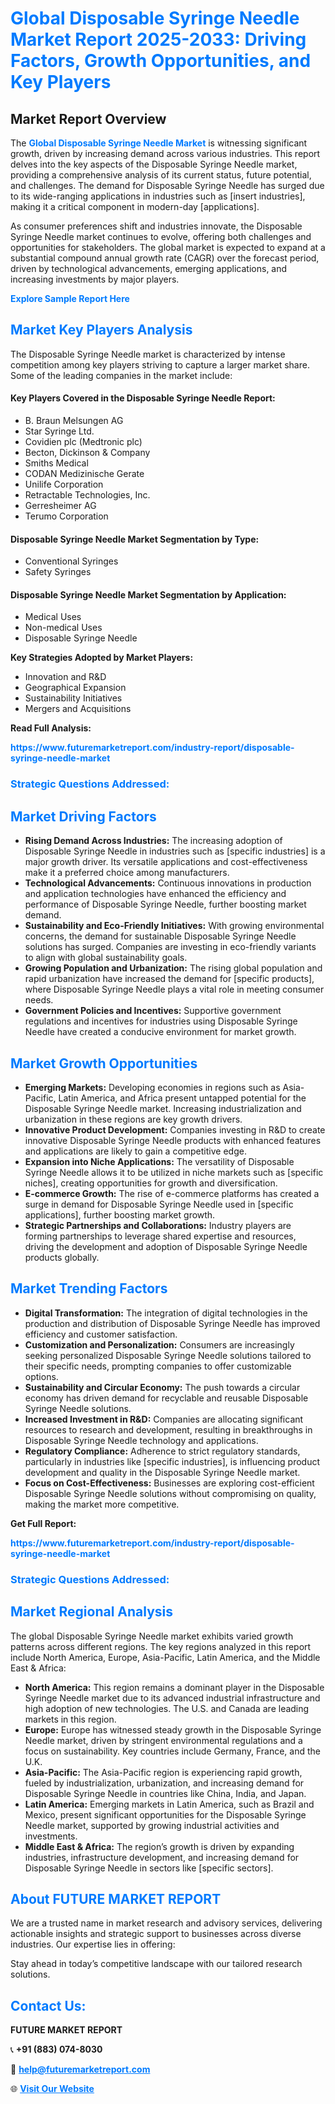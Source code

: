 <h1 style="color: #007BFF;">Global Disposable Syringe Needle Market Report 2025-2033: Driving Factors, Growth Opportunities, and Key Players</h1>

<section id="overview">
<h2>Market Report Overview</h2>
<p>The <a href="https://www.futuremarketreport.com/industry-report/disposable-syringe-needle-market" style="color: #007BFF; text-decoration: none;"><strong>Global Disposable Syringe Needle Market</strong></a> is witnessing significant growth, driven by increasing demand across various industries. This report delves into the key aspects of the Disposable Syringe Needle market, providing a comprehensive analysis of its current status, future potential, and challenges. The demand for Disposable Syringe Needle has surged due to its wide-ranging applications in industries such as [insert industries], making it a critical component in modern-day [applications].</p>
<p>As consumer preferences shift and industries innovate, the Disposable Syringe Needle market continues to evolve, offering both challenges and opportunities for stakeholders. The global market is expected to expand at a substantial compound annual growth rate (CAGR) over the forecast period, driven by technological advancements, emerging applications, and increasing investments by major players.</p>
</section>

<section id="overview">
<p><a href="https://www.futuremarketreport.com/request-sample/reportId=125289" style="color: #007BFF; text-decoration: none;"><strong>Explore Sample Report Here</strong></a></p>
</section>

<section id="key-players">
<h2 style="color: #007BFF;">Market Key Players Analysis</h2>
<p>The Disposable Syringe Needle market is characterized by intense competition among key players striving to capture a larger market share. Some of the leading companies in the market include:</p>
<h4>Key Players Covered in the Disposable Syringe Needle Report:</h4>
<ul><li>B. Braun Melsungen AG</li><li>Star Syringe Ltd.</li><li>Covidien plc (Medtronic plc)</li><li>Becton, Dickinson &amp; Company</li><li>Smiths Medical</li><li>CODAN Medizinische Gerate</li><li>Unilife Corporation</li><li>Retractable Technologies, Inc.</li><li>Gerresheimer AG</li><li>Terumo Corporation</li></ul>
<h4>Disposable Syringe Needle Market Segmentation by Type:</h4>
<ul><li>Conventional Syringes</li><li>Safety Syringes</li></ul>

<h4>Disposable Syringe Needle Market Segmentation by Application:</h4>
<ul><li>Medical Uses</li><li>Non-medical Uses</li><li>Disposable Syringe Needle</li></ul>
<p><strong>Key Strategies Adopted by Market Players:</strong></p>
<ul>
<li>Innovation and R&D</li>
<li>Geographical Expansion</li>
<li>Sustainability Initiatives</li>
<li>Mergers and Acquisitions</li>
</ul>
</section>

<section>
<p><strong>Read Full Analysis: </strong></p><a href="https://www.futuremarketreport.com/industry-report/disposable-syringe-needle-market" style="color: #007BFF; text-decoration: none;"><strong>https://www.futuremarketreport.com/industry-report/disposable-syringe-needle-market</strong></a>
<h3 style="color: #007BFF;">Strategic Questions Addressed:</h3>
</section>

<section id="driving-factors">
<h2 style="color: #007BFF;">Market Driving Factors</h2>
<ul>
<li><strong>Rising Demand Across Industries:</strong> The increasing adoption of Disposable Syringe Needle in industries such as [specific industries] is a major growth driver. Its versatile applications and cost-effectiveness make it a preferred choice among manufacturers.</li>
<li><strong>Technological Advancements:</strong> Continuous innovations in production and application technologies have enhanced the efficiency and performance of Disposable Syringe Needle, further boosting market demand.</li>
<li><strong>Sustainability and Eco-Friendly Initiatives:</strong> With growing environmental concerns, the demand for sustainable Disposable Syringe Needle solutions has surged. Companies are investing in eco-friendly variants to align with global sustainability goals.</li>
<li><strong>Growing Population and Urbanization:</strong> The rising global population and rapid urbanization have increased the demand for [specific products], where Disposable Syringe Needle plays a vital role in meeting consumer needs.</li>
<li><strong>Government Policies and Incentives:</strong> Supportive government regulations and incentives for industries using Disposable Syringe Needle have created a conducive environment for market growth.</li>
</ul>
</section>

<section id="growth-opportunities">
<h2 style="color: #007BFF;">Market Growth Opportunities</h2>
<ul>
<li><strong>Emerging Markets:</strong> Developing economies in regions such as Asia-Pacific, Latin America, and Africa present untapped potential for the Disposable Syringe Needle market. Increasing industrialization and urbanization in these regions are key growth drivers.</li>
<li><strong>Innovative Product Development:</strong> Companies investing in R&D to create innovative Disposable Syringe Needle products with enhanced features and applications are likely to gain a competitive edge.</li>
<li><strong>Expansion into Niche Applications:</strong> The versatility of Disposable Syringe Needle allows it to be utilized in niche markets such as [specific niches], creating opportunities for growth and diversification.</li>
<li><strong>E-commerce Growth:</strong> The rise of e-commerce platforms has created a surge in demand for Disposable Syringe Needle used in [specific applications], further boosting market growth.</li>
<li><strong>Strategic Partnerships and Collaborations:</strong> Industry players are forming partnerships to leverage shared expertise and resources, driving the development and adoption of Disposable Syringe Needle products globally.</li>
</ul>
</section>

<section id="trending-factors">
<h2 style="color: #007BFF;">Market Trending Factors</h2>
<ul>
<li><strong>Digital Transformation:</strong> The integration of digital technologies in the production and distribution of Disposable Syringe Needle has improved efficiency and customer satisfaction.</li>
<li><strong>Customization and Personalization:</strong> Consumers are increasingly seeking personalized Disposable Syringe Needle solutions tailored to their specific needs, prompting companies to offer customizable options.</li>
<li><strong>Sustainability and Circular Economy:</strong> The push towards a circular economy has driven demand for recyclable and reusable Disposable Syringe Needle solutions.</li>
<li><strong>Increased Investment in R&D:</strong> Companies are allocating significant resources to research and development, resulting in breakthroughs in Disposable Syringe Needle technology and applications.</li>
<li><strong>Regulatory Compliance:</strong> Adherence to strict regulatory standards, particularly in industries like [specific industries], is influencing product development and quality in the Disposable Syringe Needle market.</li>
<li><strong>Focus on Cost-Effectiveness:</strong> Businesses are exploring cost-efficient Disposable Syringe Needle solutions without compromising on quality, making the market more competitive.</li>
</ul>
</section>

<section>
<p><strong>Get Full Report: </strong></p><a href="https://www.futuremarketreport.com/industry-report/disposable-syringe-needle-market" style="color: #007BFF; text-decoration: none;"><strong>https://www.futuremarketreport.com/industry-report/disposable-syringe-needle-market</strong></a>
<h3 style="color: #007BFF;">Strategic Questions Addressed:</h3>
</section>


<section id="regional-analysis">
<h2 style="color: #007BFF;">Market Regional Analysis</h2>
<p>The global Disposable Syringe Needle market exhibits varied growth patterns across different regions. The key regions analyzed in this report include North America, Europe, Asia-Pacific, Latin America, and the Middle East & Africa:</p>
<ul>
<li><strong>North America:</strong> This region remains a dominant player in the Disposable Syringe Needle market due to its advanced industrial infrastructure and high adoption of new technologies. The U.S. and Canada are leading markets in this region.</li>
<li><strong>Europe:</strong> Europe has witnessed steady growth in the Disposable Syringe Needle market, driven by stringent environmental regulations and a focus on sustainability. Key countries include Germany, France, and the U.K.</li>
<li><strong>Asia-Pacific:</strong> The Asia-Pacific region is experiencing rapid growth, fueled by industrialization, urbanization, and increasing demand for Disposable Syringe Needle in countries like China, India, and Japan.</li>
<li><strong>Latin America:</strong> Emerging markets in Latin America, such as Brazil and Mexico, present significant opportunities for the Disposable Syringe Needle market, supported by growing industrial activities and investments.</li>
<li><strong>Middle East & Africa:</strong> The region’s growth is driven by expanding industries, infrastructure development, and increasing demand for Disposable Syringe Needle in sectors like [specific sectors].</li>
</ul>
</section>

<footer>
<h2 style="color: #007BFF;">About FUTURE MARKET REPORT</h2>
<p>We are a trusted name in market research and advisory services, delivering actionable insights and strategic support to businesses across diverse industries. Our expertise lies in offering:</p>

<p>Stay ahead in today’s competitive landscape with our tailored research solutions.</p>

<h2 style="color: #007BFF;">Contact Us:</h2>
<p><strong>FUTURE MARKET REPORT</strong></p>
<p>📞 <strong>+91 (883) 074-8030</strong></p>
<p>📧 <strong><a href="mailto:help@futuremarketreport.com" style="color: #007BFF;">help@futuremarketreport.com</a></strong></p>
<p>🌐 <strong><a href="https://www.futuremarketreport.com/" style="color: #007BFF;">Visit Our Website</a></strong></p>
</footer>